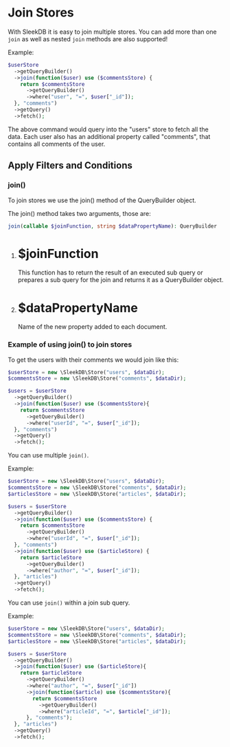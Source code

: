 <!--METADATA
{
    "title": "Join Stores",
    "url": "join-stores",
    "icon": "git-merge"
}
!METADATA-->

# Join Stores

With SleekDB it is easy to join multiple stores. You can add more than one `join` as well as nested `join` methods are also supported!

Example:

```php
$userStore
  ->getQueryBuilder()
  ->join(function($user) use ($commentsStore) {
    return $commentsStore
      ->getQueryBuilder()
      ->where("user", "=", $user["_id"]);
  }, "comments")
  ->getQuery()
  ->fetch();
```

The above command would query into the "users" store to fetch all the data.
Each user also has an additional property called "comments", that contains all comments of the user.

## Apply Filters and Conditions

### join()

To join stores we use the join() method of the QueryBuilder object.

The join() method takes two arguments, those are:

```php
join(callable $joinFunction, string $dataPropertyName): QueryBuilder
```

1. # $joinFunction

   This function has to return the result of an executed sub query or prepares a sub query for the join and returns it as a QueryBuilder object.

2. # $dataPropertyName

   Name of the new property added to each document.

### Example of using join() to join stores

To get the users with their comments we would join like this:

```php
$userStore = new \SleekDB\Store("users", $dataDir);
$commentsStore = new \SleekDB\Store("comments", $dataDir);

$users = $userStore
  ->getQueryBuilder()
  ->join(function($user) use ($commentsStore){
    return $commentsStore
      ->getQueryBuilder()
      ->where("userId", "=", $user["_id"]);
  }, "comments")
  ->getQuery()
  ->fetch();
```

You can use multiple `join()`.

Example:

```php
$userStore = new \SleekDB\Store("users", $dataDir);
$commentsStore = new \SleekDB\Store("comments", $dataDir);
$articlesStore = new \SleekDB\Store("articles", $dataDir);

$users = $userStore
  ->getQueryBuilder()
  ->join(function($user) use ($commentsStore) {
    return $commentsStore
      ->getQueryBuilder()
      ->where("userId", "=", $user["_id"]);
  }, "comments")
  ->join(function($user) use ($articleStore) {
    return $articleStore
      ->getQueryBuilder()
      ->where("author", "=", $user["_id"]);
  }, "articles")
  ->getQuery()
  ->fetch();
```

You can use `join()` within a join sub query.

Example:

```php
$userStore = new \SleekDB\Store("users", $dataDir);
$commentsStore = new \SleekDB\Store("comments", $dataDir);
$articlesStore = new \SleekDB\Store("articles", $dataDir);

$users = $userStore
  ->getQueryBuilder()
  ->join(function($user) use ($articleStore){
    return $articleStore
      ->getQueryBuilder()
      ->where("author", "=", $user["_id"])
      ->join(function($article) use ($commentsStore){
        return $commentsStore
          ->getQueryBuilder()
          ->where("articleId", "=", $article["_id"]);
      }, "comments");
  }, "articles")
  ->getQuery()
  ->fetch();
```
